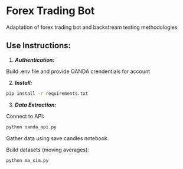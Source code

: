 # Forex Trading Bot

Adaptation of forex trading bot and backstream testing methodologies

## Use Instructions:

1. ***Authentication:***

Build .env file and provide OANDA crendentials for account

2. ***Install:***
```sh
pip install -r requirements.txt
```

3. ***Data Extraction:***

Connect to API:
```sh
python oanda_api.py
```

Gather data using save candles notebook.

Build datasets (moving averages):
```sh
python ma_sim.py
```
